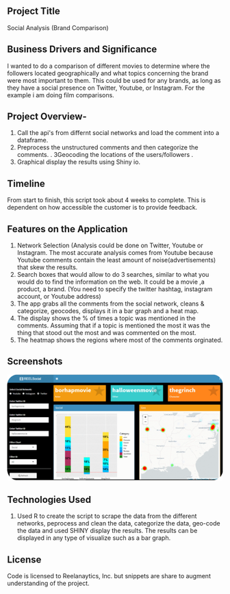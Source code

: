 

## Project Title 
Social Analysis (Brand Comparison)

## Business Drivers and Significance
I wanted to do a comparison of different movies to determine where the followers located geographically and what topics concerning the brand were most important to them. This could be used for any brands, as long as they have a social presence on Twitter, Youtube, or Instagram. For the example i am doing film comparisons. 

## Project Overview- 
1. Call the api's from differnt social networks and load the comment into a dataframe.  
2. Preprocess the unstructured comments and then categorize the comments. 
. 3Geocoding the locations of the users/followers .
4. Graphical display the results using Shiny io. 

## Timeline
From start to finish, this script took about 4 weeks to complete. This is dependent on how accessible the customer is to provide feedback. 

## Features on the Application
1. Network Selection (Analysis could be done on Twitter, Youtube or Instagram. The most accurate analysis comes from Youtube because Youtube comments contain the least amount of noise(advertisements) that skew the results.
2. Search boxes that would allow to do 3 searches, similar to what you would do to find the information on the web. It could be a movie ,a product, a brand. (You need to specify the twitter hashtag, instagram account, or Youtube address)
3. The app grabs all the comments from the social network, cleans & categorize, geocodes, displays it in a bar graph and a heat map.
4. The display shows the % of times a topic was mentioned in the comments. Assuming that if a topic is mentioned the most it was the thing that stood out the most and was commented on the most.
5. The heatmap shows the regions where most of the comments orginated. 

## Screenshots
![Alt text](/social_analysis/social_2.gif?raw=true "Social Sentiment App")

## Technologies Used
1. Used R to create the script to scrape the data from the different networks, peprocess and clean the data, categorize the data, geo-code the data and used SHINY display the results. The results can be displayed in any type of visualize such as a bar graph. 

## License
Code is licensed to Reelanaytics, Inc. but snippets are share to augment understanding of the project.


